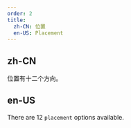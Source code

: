 ```yaml
---
order: 2
title:
  zh-CN: 位置
  en-US: Placement
---
```


## zh-CN

位置有十二个方向。

## en-US

There are 12 `placement` options available.
